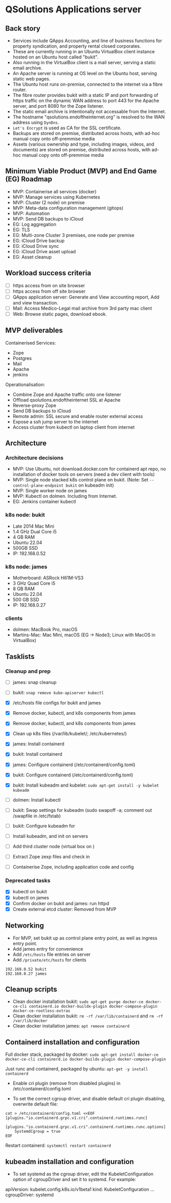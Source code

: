 # QSolutions Applications server

## Back story

- Services include QApps Accounting, and line of business functions for property syndication, and property rental closed corporates.
- These are currently running in an Ubuntu VirtualBox client instance hosted on an Ubuntu host called "bukit".
- Also running in the VirtualBox client is a mail server, serving a static email archive.
- An Apache server is running at OS level on the Ubuntu host, serving static web pages.
- The Ubuntu host runs on-premise, connected to the internet via a fibre router.
- The fibre router provides bukit with a static IP and port forwarding of https traffic on the dynamic WAN address to port 443 for the Apache server, and port 8080 for the Zope listener.
- The static email archive is intentionally not accessable from the Internet.
- The hostname "qsolutions.endoftheinternet.org" is resolved to the WAN address using ```DynDns```.
- ```Let's Encrypt``` is used as CA for the SSL certificate.
- Backups are stored on premise, distributed across hosts, with ad-hoc manual copy onto off-premmise media
- Assets (various ownership and type, including images, videos, and documents) are stored on premise, distributed across hosts, with ad-hoc manual copy onto off-premmise media

## Minimum Viable Product  (MVP) and End Game (EG) Roadmap

- MVP: Containerise all services (docker)
- MVP: Manage services using Kubernetes
- MVP: Cluster (2 node) on premise
- MVP: Meta-data configuration management (gitops)
- MVP: Automation
- MVP: Send DB backups to iCloud
- EG: Log aggregation
- EG: TLS
- EG: Multi-zone Cluster 3 premises, one node per premise
- EG: iCloud Drive backup
- EG: iCloud Drive sync
- EG: iCloud Drive asset upload
- EG: Asset cleanup

## Workload success criteria

- [ ] https access from on site browser
- [ ] https access from off site browser
- [ ] QApps application server: Generate and View accounting report, Add and view transaction.
- [ ] Mail: Access Medico-Legal mail archive from 3rd party mac client
- [ ] Web: Browse static pages, download ebook.

## MVP deliverables

Containerised Services:

- Zope
- Postgres
- Mail
- Apache
- jenkins

Operationalisation:

- Combine Zope and Apache traffic onto one listener
- Offload qsolutions.endoftheinternet SSL at Apache
- Reverse-proxy Zope
- Send DB backups to iCloud
- Remote admin: SSL secure and enable router external access
- Expose a ssh jump server to the internet
- Access cluster from kubectl on laptop client from internet

## Architecture

### Architecture decisions

- MVP: Use Ubuntu, not download.docker.com for containerd apt repo, no installation of docker tools on servers (need a dev client with tools)
- MVP: Single node stacked k8s control plane on bukit. (Note: Set ```--control-plane-endpoint bukit``` on kubeadm init)
- MVP: Single worker node on james
- MVP: Kubectl on dolmen. Including from Internet.
- EG: Jenkins container kubectl

### k8s node: bukit

- Late 2014 Mac Mini
- 1.4 GHz Dual Core i5
- 4 GB RAM
- Ubuntu 22.04
- 500GB SSD
- IP: 192.168.0.52

### k8s node: james

- Motherboard: ASRock H61M-VS3
- 3 GHz Quad Core i5
- 8 GB RAM
- Ubuntu 22.04
- 500 GB SSD
- IP: 192.168.0.27

### clients

- dolmen: MacBook Pro, macOS
- Martins-Mac: Mac Mini, macOS (EG -> Node3; Linux with MacOS in VirtualBox)

## Tasklists

### Cleanup and prep

- [ ] james: snap cleanup
- [ ] bukit: ```snap remove kube-apiserver kubectl```


- [X] /etc/hosts file configs for bukit and james
- [X] Remove docker, kubectl, and k8s components from james
- [X] Remove docker, kubectl, and k8s components from james
- [X] Clean up k8s files (/var/lib/kubelet/; /etc/kubernetes/)

- [X] james: Install containerd
- [X] bukit: Install containerd
- [X] james: Configure containerd (/etc/containerd/config.toml)
- [X] bukit: Configure containerd (/etc/containerd/config.toml)

- [X] bukit: Install kubeadm and kubelet: ```sudo apt-get install -y kubelet kubeadm```
- [ ] dolmen: Install kubectl
- [ ] bukit: Swap settings for kubeadm (sudo swapoff -a; comment out /swapfile in /etc/fstab)
- [ ] bukit: Configure kubeadm for  
- [ ] Install kubeadm, and init on servers


- [ ] Add third cluster node (virtual box on )
- [ ] Extract Zope zexp files and check in
- [ ] Containerise Zope, including application code and config

### Deprecated tasks

- [X] kubectl on bukit
- [X] kubectl on james
- [X] Confirm docker on bukit and james: run httpd
- [X] Create external etcd cluster: Removed from MVP
  
## Networking

- For MVP, set bukit up as control plane entry point, as well as ingress entry point.
- Add james entry for convenience
- Add `/etc/hosts` file entries on server
- Add `/private/etc/hosts` for clients

```text
192.168.0.52 bukit
192.168.0.27 james
```

## Cleanup scripts

- Clean docker installation bukit: ```sudo apt-get purge docker-ce docker-ce-cli containerd.io docker-buildx-plugin docker-compose-plugin docker-ce-rootless-extras```
- Clean docker installation bukit: ```rm -rf /var/lib/containerd``` and  ```rm -rf /var/lib/docker```
- Clean docker installation james: ```apt remove containerd```

## Containerd installation and configuration

Full docker stack, packaged by docker: ```sudo apt-get install docker-ce docker-ce-cli containerd.io docker-buildx-plugin docker-compose-plugin```

Just runc and containerd, packaged by ubuntu: ```apt-get -y install containerd```

- Enable cri plugin (remove from disabled plugins) in /etc/containerd/config.toml

- To set the correct cgroup driver, and disable default cri plugin disabling, overwrite default file:

```text
cat > /etc/containerd/config.toml <<EOF
[plugins."io.containerd.grpc.v1.cri".containerd.runtimes.runc]
  [plugins."io.containerd.grpc.v1.cri".containerd.runtimes.runc.options]
    SystemdCgroup = true
EOF
```

Restart containerd: ```systemctl restart containerd```


## kubeadm installation and configuration

- To set systemd as the cgroup driver, edit the KubeletConfiguration option of cgroupDriver and set it to systemd. For example:


apiVersion: kubelet.config.k8s.io/v1beta1
kind: KubeletConfiguration
...
cgroupDriver: systemd

